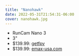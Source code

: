 ```yaml
---
title: "Nanohawk"
date: 2022-05-31T21:54:31-06:00
cover: nanohawk.jpg
---
```


- RunCam Nano 3
- 3"
- $139.99: [getfpv](https://www.getfpv.com/ready-to-fly-quadcopters/micro-ready-to-fly/emax-nanohawk-x-3-bnf-fpv-racing-drone.html)
- $139.99: [emax-usa.com](https://emax-usa.com/collections/nanohawk/products/nanohawk-x-ultralight-3-inch-1s-outdoor-fpv-drone-frsky-bnf#)
